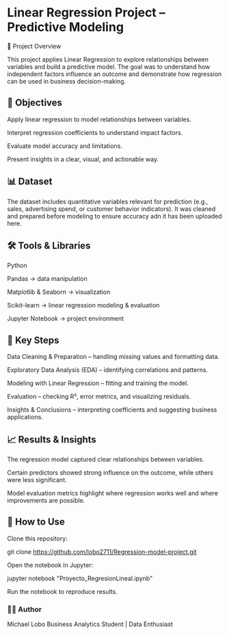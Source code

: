 # Linear Regression Project – Predictive Modeling
📌 Project Overview

This project applies Linear Regression to explore relationships between variables and build a predictive model. The goal was to understand how independent factors influence an outcome and demonstrate how regression can be used in business decision-making.

## 🎯 Objectives

Apply linear regression to model relationships between variables.

Interpret regression coefficients to understand impact factors.

Evaluate model accuracy and limitations.

Present insights in a clear, visual, and actionable way.

## 📊 Dataset

The dataset includes quantitative variables relevant for prediction (e.g., sales, advertising spend, or customer behavior indicators). It was cleaned and prepared before modeling to ensure accuracy adn it has been uploaded here.

## 🛠️ Tools & Libraries

Python

Pandas → data manipulation

Matplotlib & Seaborn → visualization

Scikit-learn → linear regression modeling & evaluation

Jupyter Notebook → project environment

## 🔎 Key Steps

Data Cleaning & Preparation – handling missing values and formatting data.

Exploratory Data Analysis (EDA) – identifying correlations and patterns.

Modeling with Linear Regression – fitting and training the model.

Evaluation – checking R², error metrics, and visualizing residuals.

Insights & Conclusions – interpreting coefficients and suggesting business applications.

## 📈 Results & Insights

The regression model captured clear relationships between variables.

Certain predictors showed strong influence on the outcome, while others were less significant.

Model evaluation metrics highlight where regression works well and where improvements are possible.

## 🚀 How to Use

Clone this repository:

git clone https://github.com/lobo2711/Regression-model-project.git


Open the notebook in Jupyter:

jupyter notebook "Proyecto_RegresionLineal.ipynb"


Run the notebook to reproduce results.

### 👨‍💻 Author

Michael Lobo
Business Analytics Student | Data Enthusiast 
